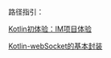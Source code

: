 路径指引： 

[Kotlin初体验：IM项目体验](https://blog.yookingh.cn/dev/190809-kotlin-IM.html) 

[Kotlin-webSocket的基本封装](https://blog.yookingh.cn/dev/190809-webSocket.html)
